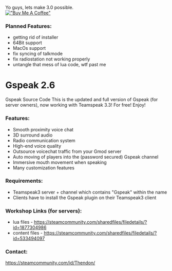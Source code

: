 Yo guys, lets make 3.0 possible.\
[!["Buy Me A Coffee"](https://www.buymeacoffee.com/assets/img/custom_images/orange_img.png)](https://www.buymeacoffee.com/thendon)
### Planned Features: 
* getting rid of installer
* 64Bit support
* MacOs support
* fix syncing of talkmode
* fix radiostation not working properly
* untangle that mess of lua code, wtf past me

# Gspeak 2.6

Gspeak Source Code
This is the updated and full version of Gspeak (for server owners), now working with Teamspeak 3.3! For free! Enjoy!

### Features:

* Smooth proximity voice chat
* 3D surround audio
* Radio communication system
* High-end voice quality
* Outsource voicechat traffic from your Gmod server
* Auto moving of players into the (password secured) Gspeak channel
* Immersive mouth movement when speaking
* Many customization features

### Requirements:

* Teamspeak3 server + channel which contains "Gspeak" within the name
* Clients have to install the Gspeak plugin on their Teamspeak3 client

### Workshop Links (for servers): 
* lua files - https://steamcommunity.com/sharedfiles/filedetails/?id=1877304986
* content files - https://steamcommunity.com/sharedfiles/filedetails/?id=533494097

### Contact:
https://steamcommunity.com/id/Thendon/
